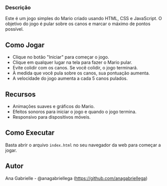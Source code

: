 ### Descrição
Este é um jogo simples do Mario criado usando HTML, CSS e JavaScript. O objetivo do jogo é pular sobre os canos e marcar o máximo de pontos possível.

## Como Jogar
- Clique no botão "Iniciar" para começar o jogo.
- Clique em qualquer lugar na tela para fazer o Mario pular.
- Evite colidir com os canos. Se você colidir, o jogo terminará.
- À medida que você pula sobre os canos, sua pontuação aumenta.
- A velocidade do jogo aumenta a cada 5 canos pulados.

## Recursos
- Animações suaves e gráficos do Mario.
- Efeitos sonoros para iniciar o jogo e quando o jogo termina.
- Responsivo para dispositivos móveis.

## Como Executar
Basta abrir o arquivo `index.html` no seu navegador da web para começar a jogar.

## Autor
Ana Gabrielle - @anagabriellega (https://github.com/anagabriellega)
